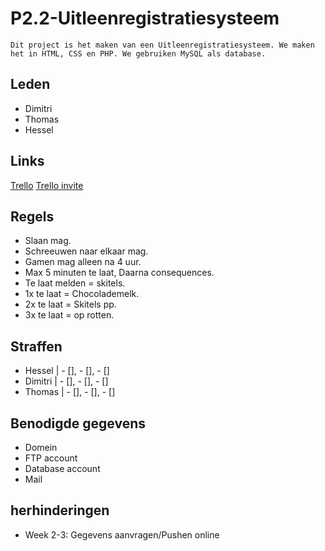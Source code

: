 # P2.2-Uitleenregistratiesysteem
```
Dit project is het maken van een Uitleenregistratiesysteem. We maken het in HTML, CSS en PHP. We gebruiken MySQL als database.
```

## Leden
- Dimitri
- Thomas
- Hessel

## Links
[Trello](https://trello.com/b/Qo0igv6y/project-4)
[Trello invite](https://trello.com/invite/b/Qo0igv6y/ATTI18ebf0ef81b9ffe7f1552ce37ea468204D900565/project-4)

## Regels
- Slaan mag.
- Schreeuwen naar elkaar mag.
- Gamen mag alleen na 4 uur.
- Max 5 minuten te laat, Daarna consequences.
- Te laat melden = skitels.
- 1x te laat = Chocolademelk.
- 2x te laat = Skitels pp.
- 3x te laat = op rotten.

## Straffen
- Hessel  | - [], - [], - []
- Dimitri | - [], - [], - []
- Thomas  | - [], - [], - []

## Benodigde gegevens
- Domein
- FTP account
- Database account
- Mail

## herhinderingen
- Week 2-3: Gegevens aanvragen/Pushen online